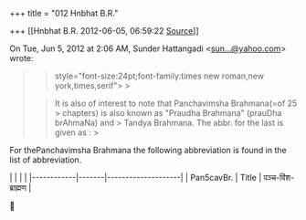 +++
title = "012 Hnbhat B.R."

+++
[[Hnbhat B.R.	2012-06-05, 06:59:22 [Source](https://groups.google.com/g/samskrita/c/spg1ddyxW1E)]]



On Tue, Jun 5, 2012 at 2:06 AM, Sunder Hattangadi \<[sun...@yahoo.com]()\> wrote:  

> 
> >  style="font-size:24pt;font-family:times new roman,new york,times,serif"> >
> 
> > It is also of interest to note that Panchavimsha Brahmana(=of 25 > chapters) is also known as "Praudha Brahmana" (prauDha brAhmaNa) and > Tandya Brahmana. The abbr. for the last is given as : >
> 
> > 
> >   
> > 
> > 
> > 

  

For thePanchavimsha Brahmana the following abbreviation is found in the list of abbreviation.



|            |       |                    | |------------|-------|--------------------| | Pan5cavBr. | Title | पञ्च-विंश-ब्राह्मण |

  



